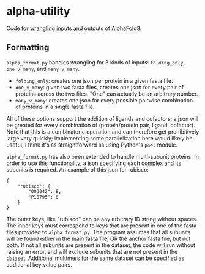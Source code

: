 # alpha-utility
Code for wrangling inputs and outputs of AlphaFold3.

## Formatting
`alpha_format.py` handles wrangling for 3 kinds of inputs: `folding_only`, `one_v_many`, and `many_v_many`.
* `folding_only`: creates one json per protein in a given fasta file.
* `one_v_many`: given two fasta files, creates one json for every pair of proteins across the two files. "One" can actually be an arbitrary number.
*  `many_v_many`: creates one json for every possible pairwise combination of proteins in a single fasta file.

All of these options support the addition of ligands and cofactors; a json will be greated for every combination of (protein/protein pair, ligand, cofactor). Note that this is a combinatoric operation and can therefore get prohibitively large very quickly; implementing some parallelization here would likely be useful, I think it's as straightforward as using Python's `pool` module.

`alpha_format.py` has also been extended to handle multi-subunit proteins. In order to use this functionality, a json specifying each complex and its subunits is required. An example of this json for rubisco:

```
{
    "rubisco": {
        "O03042": 8,
        "P10795": 8
    }
}
```

The outer keys, like "rubisco" can be any arbitrary ID string without spaces. The inner keys must correspond to keys that are present in one of the fasta files provided to `alpha_format.py`. The program assumes that all subunits will be found either in the main fasta file, OR the anchor fasta file, but not both. If not all subunits are present in the dataset, the code will run without raising an error, and will exclude subunits that are not present in the dataset. Additional multimers for the same dataset can be specified as additional key:value pairs.
